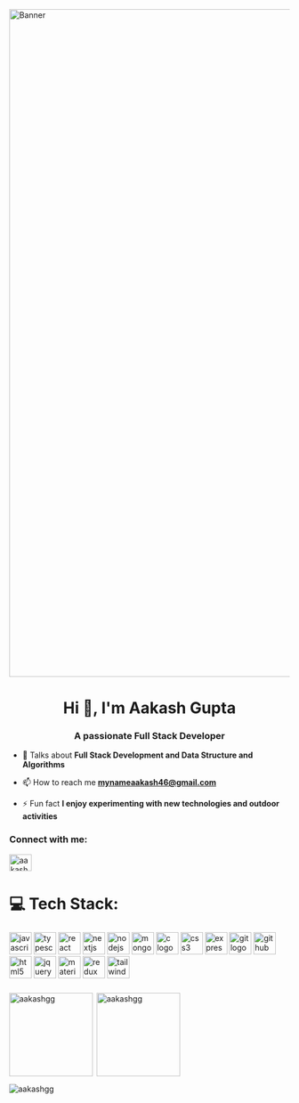 <img src="https://your-image-url.com" alt="Banner" width="1200">
<h1 align="center">Hi 👋, I'm Aakash Gupta</h1>
<h3 align="center">A passionate Full Stack Developer</h3>


- 💬 Talks about **Full Stack Development and Data Structure and Algorithms**

- 📫 How to reach me **mynameaakash46@gmail.com**

- ⚡ Fun fact **I enjoy experimenting with new technologies and outdoor activities**

<h3 align="left">Connect with me:</h3>
<p align="left">
<a href="https://linkedin.com/in/aakashgupta46" target="blank"><img align="center" src="https://raw.githubusercontent.com/rahuldkjain/github-profile-readme-generator/master/src/images/icons/Social/linked-in-alt.svg" alt="aakash-gupta" height="30" width="40" /></a>
<!-- Add other social media links here -->
</p>

# 💻 Tech Stack:
###

<div align="left">
  <img src="https://cdn.jsdelivr.net/gh/devicons/devicon/icons/javascript/javascript-original.svg" height="40" alt="javascript logo"  />
  <img src="https://cdn.jsdelivr.net/gh/devicons/devicon/icons/typescript/typescript-original.svg" height="40" alt="typescript logo"  />
  <img src="https://cdn.jsdelivr.net/gh/devicons/devicon/icons/react/react-original.svg" height="40" alt="react logo"  />
  <img src="https://cdn.jsdelivr.net/gh/devicons/devicon/icons/nextjs/nextjs-original.svg" height="40" alt="nextjs logo"  />
  <img src="https://cdn.jsdelivr.net/gh/devicons/devicon/icons/nodejs/nodejs-original.svg" height="40" alt="nodejs logo"  />
  <img src="https://cdn.jsdelivr.net/gh/devicons/devicon/icons/mongodb/mongodb-original.svg" height="40" alt="mongodb logo"  />
  <img src="https://cdn.jsdelivr.net/gh/devicons/devicon/icons/c/c-original.svg" height="40" alt="c logo"  />
  <img src="https://cdn.jsdelivr.net/gh/devicons/devicon/icons/css3/css3-original.svg" height="40" alt="css3 logo"  />
  <img src="https://cdn.jsdelivr.net/gh/devicons/devicon/icons/express/express-original.svg" height="40" alt="express logo"  />
  <img src="https://cdn.jsdelivr.net/gh/devicons/devicon/icons/git/git-original.svg" height="40" alt="git logo"  />
  <img src="https://cdn.jsdelivr.net/gh/devicons/devicon/icons/github/github-original.svg" height="40" alt="github logo"  />
  <img src="https://cdn.jsdelivr.net/gh/devicons/devicon/icons/html5/html5-original.svg" height="40" alt="html5 logo"  />
  <img src="https://cdn.jsdelivr.net/gh/devicons/devicon/icons/jquery/jquery-original.svg" height="40" alt="jquery logo"  />
  <img src="https://cdn.jsdelivr.net/gh/devicons/devicon/icons/materialui/materialui-original.svg" height="40" alt="materialui logo"  />
  <img src="https://cdn.jsdelivr.net/gh/devicons/devicon/icons/redux/redux-original.svg" height="40" alt="redux logo"  />
  <img src="https://cdn.jsdelivr.net/gh/devicons/devicon/icons/tailwindcss/tailwindcss-original-wordmark.svg" height="40" alt="tailwindcss logo"  />
</div>

###

<p><img align="left" height="150" src="https://github-readme-stats.vercel.app/api/top-langs?username=aakashgg&show_icons=true&locale=en&layout=compact" alt="aakashgg" /></p>

<p>&nbsp;<img align="center" height="150" margin-left="200" src="https://github-readme-stats.vercel.app/api?username=aakashgg&show_icons=true&locale=en" alt="aakashgg" /></p>

<p><img align="center" src="https://github-readme-streak-stats.herokuapp.com/?user=aakashgg&" alt="aakashgg" /></p>

